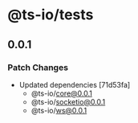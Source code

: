 # @ts-io/tests

## 0.0.1

### Patch Changes

- Updated dependencies [71d53fa]
  - @ts-io/core@0.0.1
  - @ts-io/socketio@0.0.1
  - @ts-io/ws@0.0.1
